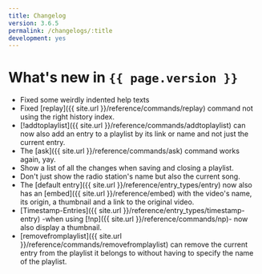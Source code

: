 ```yaml
---
title: Changelog
version: 3.6.5
permalink: /changelogs/:title
development: yes
---
```


# What's new in `{{ page.version }}`
- Fixed some weirdly indented help texts
- Fixed [replay]({{ site.url }}/reference/commands/replay) command not using the right history index.
- [!addtoplaylist]({{ site.url }}/reference/commands/addtoplaylist) can now also add an entry to a playlist by its link or name and not just the current entry.
- The [ask]({{ site.url }}/reference/commands/ask) command works again, yay.
- Show a list of all the changes when saving and closing a playlist.
- Don't just show the radio station's name but also the current song.
- The [default entry]({{ site.url }}/reference/entry_types/entry) now also has an [embed]({{ site.url }}/reference/embed) with the video's name, its origin, a thumbnail and a link to the original video.
- [Timestamp-Entries]({{ site.url }}/reference/entry_types/timestamp-entry) -when using [!np]({{ site.url }}/reference/commands/np)- now also display a thumbnail.
- [removefromplaylist]({{ site.url }}/reference/commands/removefromplaylist) can remove the current entry from the playlist it belongs to without having to specify the name of the playlist.
